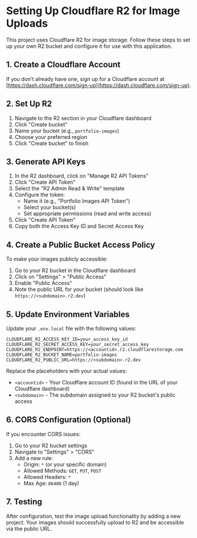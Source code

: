 # Setting Up Cloudflare R2 for Image Uploads

This project uses Cloudflare R2 for image storage. Follow these steps to set up your own R2 bucket and configure it for use with this application.

## 1. Create a Cloudflare Account

If you don't already have one, sign up for a Cloudflare account at [https://dash.cloudflare.com/sign-up](https://dash.cloudflare.com/sign-up).

## 2. Set Up R2

1. Navigate to the R2 section in your Cloudflare dashboard
2. Click "Create bucket" 
3. Name your bucket (e.g., `portfolio-images`)
4. Choose your preferred region
5. Click "Create bucket" to finish

## 3. Generate API Keys

1. In the R2 dashboard, click on "Manage R2 API Tokens"
2. Click "Create API Token"
3. Select the "R2 Admin Read & Write" template
4. Configure the token:
   - Name it (e.g., "Portfolio Images API Token")
   - Select your bucket(s)
   - Set appropriate permissions (read and write access)
5. Click "Create API Token"
6. Copy both the Access Key ID and Secret Access Key

## 4. Create a Public Bucket Access Policy

To make your images publicly accessible:

1. Go to your R2 bucket in the Cloudflare dashboard
2. Click on "Settings" > "Public Access"
3. Enable "Public Access"
4. Note the public URL for your bucket (should look like `https://<subdomain>.r2.dev`)

## 5. Update Environment Variables

Update your `.env.local` file with the following values:

```
CLOUDFLARE_R2_ACCESS_KEY_ID=your_access_key_id
CLOUDFLARE_R2_SECRET_ACCESS_KEY=your_secret_access_key
CLOUDFLARE_R2_ENDPOINT=https://<accountid>.r2.cloudflarestorage.com
CLOUDFLARE_R2_BUCKET_NAME=portfolio-images
CLOUDFLARE_R2_PUBLIC_URL=https://<subdomain>.r2.dev
```

Replace the placeholders with your actual values:
- `<accountid>` - Your Cloudflare account ID (found in the URL of your Cloudflare dashboard)
- `<subdomain>` - The subdomain assigned to your R2 bucket's public access

## 6. CORS Configuration (Optional)

If you encounter CORS issues:

1. Go to your R2 bucket settings
2. Navigate to "Settings" > "CORS"
3. Add a new rule:
   - Origin: `*` (or your specific domain)
   - Allowed Methods: `GET`, `PUT`, `POST`
   - Allowed Headers: `*`
   - Max Age: `86400` (1 day)

## 7. Testing

After configuration, test the image upload functionality by adding a new project. Your images should successfully upload to R2 and be accessible via the public URL. 